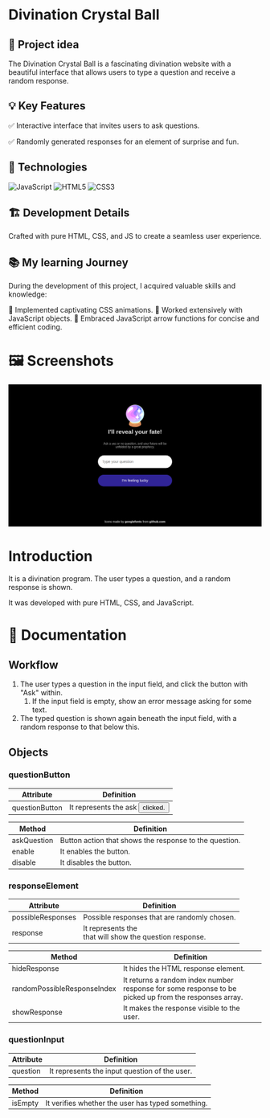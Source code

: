 # Divination Crystal Ball

## 📌  Project idea

The Divination Crystal Ball is a fascinating divination website with a beautiful interface that allows users to type a question and receive a random response.

## 💡 Key Features
✅ Interactive interface that invites users to ask questions.

✅ Randomly generated responses for an element of surprise and fun.

## 🔧 Technologies

![JavaScript](https://img.shields.io/badge/javascript-%23323330.svg?style=for-the-badge&logo=javascript&logoColor=%23F7DF1E)
![HTML5](https://img.shields.io/badge/html5-%23E34F26.svg?style=for-the-badge&logo=html5&logoColor=white)
![CSS3](https://img.shields.io/badge/css3-%231572B6.svg?style=for-the-badge&logo=css3&logoColor=white)

## 🏗️ Development Details

Crafted with pure HTML, CSS, and JS to create a seamless user experience.

## 📚 My learning Journey

During the development of this project, I acquired valuable skills and knowledge:

📌 Implemented captivating CSS animations.
📌 Worked extensively with JavaScript objects.
📌 Embraced JavaScript arrow functions for concise and efficient coding.


# 🖼️ Screenshots

![Screenshot](src/img/screenshot.png)

# Introduction

It is a divination program. The user types a question, and a random response is shown.

It was developed with pure HTML, CSS, and JavaScript.

# 📔 Documentation

## Workflow

1. The user types a question in the input field, and click the button with "Ask" within.
   1. If the input field is empty, show an error message asking for some text.
2. The typed question is shown again beneath the input field, with a random response to that below this.

## Objects

### questionButton

| Attribute      | Definition                                     |
| -------------- | ---------------------------------------------- |
| questionButton | It represents the ask <button> clicked.       |

| Method       | Definition                                      |
| ------------ | ----------------------------------------------- |
| askQuestion  | Button action that shows the response to the question. |
| enable       | It enables the button.                         |
| disable      | It disables the button.                        |

### responseElement

| Attribute         | Definition                                         |
| ----------------- | -------------------------------------------------- |
| possibleResponses | Possible responses that are randomly chosen.      |
| response          | It represents the <div> that will show the question response. |

| Method               | Definition                                                   |
| -------------------- | ------------------------------------------------------------ |
| hideResponse         | It hides the HTML response element.                         |
| randomPossibleResponseIndex | It returns a random index number response for some response to be picked up from the responses array. |
| showResponse         | It makes the response visible to the user.                  |

### questionInput

| Attribute  | Definition                                     |
| ---------- | ---------------------------------------------- |
| question   | It represents the input question of the user. |

| Method    | Definition                                    |
| --------- | --------------------------------------------- |
| isEmpty   | It verifies whether the user has typed something. |
